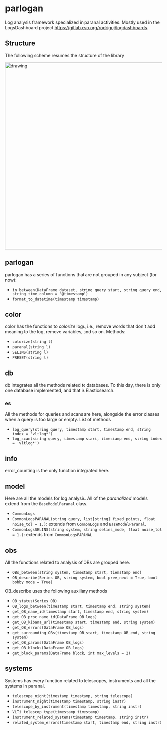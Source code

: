 # parlogan

Log analysis framework specialized in paranal activities. Mostly used in the LogsDashboard project https://gitlab.eso.org/rodriguj/logdashboards.

## Structure

The following scheme resumes the structure of the library

<img src="https://i.imgur.com/h58ZH59.png" alt="drawing" width="600"/>

## parlogan

parlogan has a series of functions that are not grouped in any subject (for now):

* `in_between(DataFrame dataset, string query_start, string query_end, string time_column = '@timestamp')`
* `format_to_datetime(timestamp timestamp)`

## color

color has the functions to *colorize* logs, i.e., remove words that don't add meaning to the log, remove variables, and so on. Methods:
* `colorize(string l)`
* `paranal(string l)`
* `SELINS(string l)`
* `PRESET(string l)`

## db

db integrates all the methods related to databases. To this day, there is only one database implemented, and that is Elasticsearch.

### es

All the methods for queries and scans are here, alongside the error classes when a query is too large or empty. List of methods
* `log_query(string query, timestamp start, timestamp end, string index = 'vltlog*')`
* `log_scan(string query, timestamp start, timestamp end, string index = 'vltlog*')`

## info

error_counting is the only function integrated here.

## model

Here are all the models for log analysis. All of the *paranalized* models extend from the `BaseModelParanal` class.

* `CommonLogs`
* `CommonLogsPARANAL(string query, list[string] fixed_points, float noise_tol = 1.)`: extends from `CommonLogs` and `BaseModelParanal`.
* `CommonLogsSELINS(string system, string selins_mode, float noise_tol = 1.)`: extends from `CommonLogsPARANAL`

## obs

All the functions related to analysis of OBs are grouped here.

* `OBs_between(string system, timestamp start, tiemstamp end)`
* `OB_describe(Series OB, string system, bool prev_next = True, bool bobby_mode = True)`

OB_describe uses the following auxiliary methods
* `OB_status(Series OB)`
* `OB_logs_between(timestamp start, timestamp end, string system)`
* `get_OB_name_id(timestamp start, timestamp end, string system)`
* `get_OB_proc_name_id(DataFrame OB_logs)`
* `get_OB_kibana_url(timestamp start, timestamp end, string system)`
* `get_OB_errors(DataFrame OB_logs)`
* `get_surrounding_OBs(timestamp OB_start, timestamp OB_end, string system)`
* `get_OB_params(DataFrame OB_logs)`
* `get_OB_blocks(DataFrame OB_logs)`
* `get_block_params(DataFrame block, int max_levels = 2)`

## systems

Systems has every function related to telescopes, instruments and all the systems in paranal.

* `telescope_night(timestamp timestamp, string telescope)`
* `instrument_night(timestamp timestamp, string instr)`
* `telescope_by_instrument(timestamp timestamp, string instr)`
* `VLTi_telescop_type(timestamp timestamp)`
* `instrument_related_systems(timestamp timestamp, string instr)`
* `related_system_errors(timestamp start, timestamp end, string instr)`










